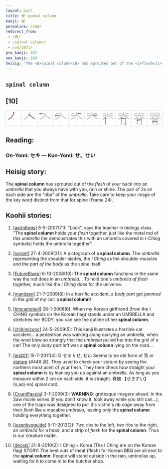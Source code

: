 ```yaml
---
layout: post
title: 脊 spinal column
kanji: 脊
permalink: /268/
redirect_from:
 - /脊/
 - /spinal column/
 - /v4/2071/
pre_kanji: 267
nex_kanji: 269
heisig: "The <b>spinal column</b> has sprouted out of the <i>flesh</i> of your back into an <i>umbrella</i> that you always have with you, rain or shine. The pair of 2s on each side are the &quot;ribs&quot; of the <i>umbrella</i>. Take care to keep your image of the key word distinct from that for spine (Frame 24)."
---
```


## `spinal column`

## [10]

<div class="stroke"><img src="../images/E8848A.png" /></div>

## Reading:

### On-Yomi: セキ &mdash; Kun-Yomi: せ、せい

## Heisig story:

The <b>spinal column</b> has sprouted out of the <i>flesh</i> of your back into an <i>umbrella</i> that you always have with you, rain or shine. The pair of 2s on each side are the &quot;ribs&quot; of the <i>umbrella</i>. Take care to keep your image of the key word distinct from that for spine (Frame 24).

## Koohii stories:

1) [<a href="http://kanji.koohii.com/profile/astridtops">astridtops</a>] 8-5-2007(71): &quot;Look&quot;, says the teacher in biology class. &quot;The<strong> spinal column</strong> holds your <em>flesh</em> together, just like the metal rod of this <em>umbrella</em> (he demonstrates this with an umbrella covered in <em>I-Ching</em> symbols) holds the umbrella together&quot;.

2) [<a href="http://kanji.koohii.com/profile/sgrant">sgrant</a>] 27-4-2009(31): A pictograph of a<strong> spinal column</strong>. The <em>umbrella</em> representing the shoulder blades, the <em>I Ching</em> as the shoulder muscles and the <em>part of the body</em> as the spine itself.

3) [<a href="http://kanji.koohii.com/profile/FutureBlues">FutureBlues</a>] 6-10-2008(10): The<strong> spinal column</strong> functions in the same way the rod does in an <em>umbrella</em>... To hold one&#039;s <em>umbrella of flesh</em> together, much like the <em>I Ching</em> does for the universe.

4) [<a href="http://kanji.koohii.com/profile/mantixen">mantixen</a>] 21-7-2009(8): In a horrific accident, a <em>body part</em> got <em>jammed in</em> the <em>grill</em> of my car: a<strong> spinal column</strong>!

5) [<a href="http://kanji.koohii.com/profile/timcampbell">timcampbell</a>] 28-1-2008(6): When my Korean girlfriend (from the I CHING symbols on the Korean flag) stands under an UMBRELLA and stretches her BODY, you can see the outline of her<strong> spinal column</strong>.

6) [<a href="http://kanji.koohii.com/profile/chibimizuno">chibimizuno</a>] 24-5-2009(5): This kanji illustrates a horrible car accident... a pedestrian was walking along carrying an umbrella, when the wind blew so strongly that the <em>umbrella</em> pulled her into the <em>grill</em> of a car! The only <em>body part</em> left was a<strong> spinal column</strong> lying on the road...

7) [<a href="http://kanji.koohii.com/profile/eri401">eri401</a>] 15-7-2011(4): O セキ k せ, せい Seems to be old form of 背 or <a href="../446">stature</a> (#446 背). They used to check your stature by seeing the northern most point of your flesh. They then check how straight your<strong> spinal column</strong> is by leaning you up against an umbrella. As long as you measure within 2 cm on each side, it is straight. 脊髄 【せきずい】 (n,adj-no) spinal cord.

8) [<a href="http://kanji.koohii.com/profile/CountPacula">CountPacula</a>] 3-1-2009(3): <strong>WARNING</strong>: grotesque imagery ahead. In the Saw movie series (if you don&#039;t know it, look away while you still can...), one of the traps was designed to pull it&#039;s victim&#039;s <em>rib cage</em> away from their <em>flesh</em> like a macabre <em>umbrella</em>, leaving only the<strong> spinal column</strong> holding everything together.

9) [<a href="http://kanji.koohii.com/profile/jusenkyoguide">jusenkyoguide</a>] 5-11-2012(2): <em>Two</em> ribs to the left, <em>two</em> ribs to the right, an <em>umbrella</em> for a head, and a strip of <em>flesh</em> for the<strong> spinal column</strong>. Thus is our creature made.

10) [<a href="http://kanji.koohii.com/profile/decals">decals</a>] 21-8-2010(2): I Ching = Korea (The I Ching are on the Korean flag) STORY: The best cuts of meat (flesh) for Korean BBQ are all next to the<strong> spinal column</strong>. People will stand outside in the rain, umbrellas up, waiting for it to come in to the butcher shop.
